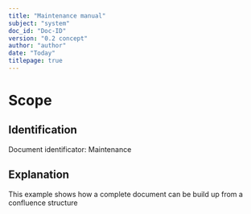 ```yaml
---
title: "Maintenance manual"
subject: "system"
doc_id: "Doc-ID"
version: "0.2 concept"
author: "author"
date: "Today"
titlepage: true
---
```


# Scope

## Identification

Document identificator: Maintenance

## Explanation

This example shows how a complete document can be build up from a confluence structure

<!-- doc_constructor:include:confluence 262826368  1 title -->

